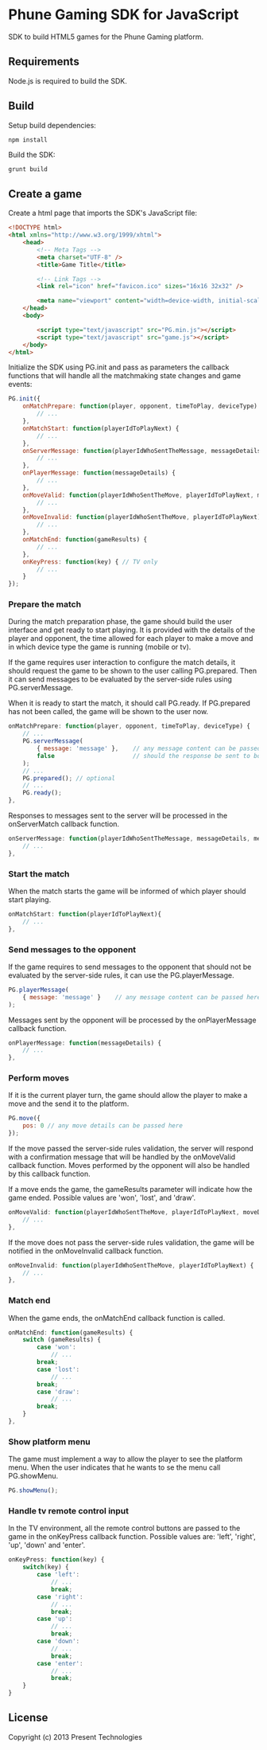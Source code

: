 # Phune Gaming SDK for JavaScript

SDK to build HTML5 games for the Phune Gaming platform.

## Requirements

Node.js is required to build the SDK.

## Build

Setup build dependencies:
```shell
npm install
```
Build the SDK:
```js
grunt build
```
## Create a game

Create a html page that imports the SDK's JavaScript file:
```html
<!DOCTYPE html>
<html xmlns="http://www.w3.org/1999/xhtml">
    <head>
        <!-- Meta Tags -->
        <meta charset="UTF-8" />
        <title>Game Title</title>

        <!-- Link Tags -->
        <link rel="icon" href="favicon.ico" sizes="16x16 32x32" />

        <meta name="viewport" content="width=device-width, initial-scale=1.0, minimum-scale=1, maximum-scale=1.0, user-scalable=no">
    </head>
    <body>

        <script type="text/javascript" src="PG.min.js"></script>
        <script type="text/javascript" src="game.js"></script>
    </body>
</html>
```

Initialize the SDK using PG.init and pass as parameters the callback functions that will handle all the matchmaking state changes and game events:
```javascript
PG.init({
    onMatchPrepare: function(player, opponent, timeToPlay, deviceType) {
        // ...
    },
    onMatchStart: function(playerIdToPlayNext) {
        // ...
    },
    onServerMessage: function(playerIdWhoSentTheMessage, messageDetails, messageResults) {
        // ...
    },
    onPlayerMessage: function(messageDetails) {
        // ...
    },
    onMoveValid: function(playerIdWhoSentTheMove, playerIdToPlayNext, moveDetails, moveResults, gameResults) {
        // ...
    },
    onMoveInvalid: function(playerIdWhoSentTheMove, playerIdToPlayNext) {
        // ...
    },
    onMatchEnd: function(gameResults) {
        // ...
    },
    onKeyPress: function(key) { // TV only
        // ...
    }
});
```
### Prepare the match

During the match preparation phase, the game should build the user interface and get ready to start playing. It is provided with the details of the player and opponent, the time allowed for each player to make a move and in which device type the game is running (mobile or tv).

If the game requires user interaction to configure the match details, it should request the game to be shown to the user calling PG.prepared. Then it can send messages to be evaluated by the server-side rules using PG.serverMessage.

When it is ready to start the match, it should call PG.ready. If PG.prepared has not been called, the game will be shown to the user now.

```javascript
onMatchPrepare: function(player, opponent, timeToPlay, deviceType) {
    // ...
    PG.serverMessage(
        { message: 'message' },    // any message content can be passed here
        false                      // should the response be sent to both players
    );
    // ...
    PG.prepared(); // optional
    // ...
    PG.ready();
},
```

Responses to messages sent to the server will be processed in the onServerMatch callback function.

```javascript
onServerMessage: function(playerIdWhoSentTheMessage, messageDetails, messageResults) {
    // ...
},
```

### Start the match

When the match starts the game will be informed of which player should start playing. 

```javascript
onMatchStart: function(playerIdToPlayNext){
    // ...
},
```

### Send messages to the opponent

If the game requires to send messages to the opponent that should not be evaluated by the server-side rules, it can use the PG.playerMessage.

```javascript
PG.playerMessage(
    { message: 'message' }    // any message content can be passed here
);
```

Messages sent by the opponent will be processed by the onPlayerMessage callback function.

```javascript
onPlayerMessage: function(messageDetails) {
    // ...
},
```

### Perform moves

If it is the current player turn, the game should allow the player to make a move and the send it to the platform.

```javascript
PG.move({
    pos: 0 // any move details can be passed here
});
```

If the move passed the server-side rules validation, the server will respond with a confirmation message that will be handled by the onMoveValid callback function. Moves performed by the opponent will also be handled by this callback function.

If a move ends the game, the gameResults parameter will indicate how the game ended. Possible values are 'won', 'lost', and 'draw'.

```javascript
onMoveValid: function(playerIdWhoSentTheMove, playerIdToPlayNext, moveDetails, moveResults, gameResults) {
    // ...
},
```

If the move does not pass the server-side rules validation, the game will be notified in the onMoveInvalid callback function.

```javascript
onMoveInvalid: function(playerIdWhoSentTheMove, playerIdToPlayNext) {
    // ...
},
```

### Match end

When the game ends, the onMatchEnd callback function is called.

```javascript
onMatchEnd: function(gameResults) {
    switch (gameResults) {
        case 'won':
            // ...
        break;
        case 'lost':
            // ...
        break;
        case 'draw':
            // ...
        break;
    }
},
```

### Show platform menu

The game must implement a way to allow the player to see the platform menu. When the user indicates that he wants to se the menu call PG.showMenu.

```javascript
PG.showMenu();
```

### Handle tv remote control input

In the TV environment, all the remote control buttons are passed to the game in the onKeyPress callback function. Possible values are: 'left', 'right', 'up', 'down' and 'enter'.

```javascript
onKeyPress: function(key) {
    switch(key) {
        case 'left':
            // ...
            break;
        case 'right':
            // ...
            break;
        case 'up':
            // ...
            break;
        case 'down':
            // ...
            break;
        case 'enter':
            // ...
            break;
    }
}
```

## License
Copyright (c) 2013 Present Technologies  
